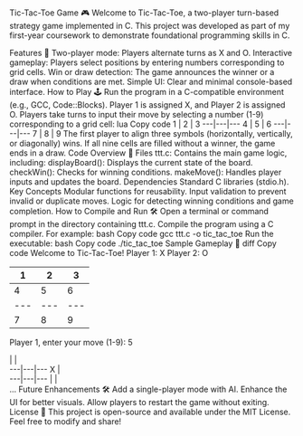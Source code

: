 Tic-Tac-Toe Game 🎮
Welcome to Tic-Tac-Toe, a two-player turn-based strategy game implemented in C. This project was developed as part of my first-year coursework to demonstrate foundational programming skills in C.

Features 🚀
Two-player mode: Players alternate turns as X and O.
Interactive gameplay: Players select positions by entering numbers corresponding to grid cells.
Win or draw detection: The game announces the winner or a draw when conditions are met.
Simple UI: Clear and minimal console-based interface.
How to Play 🕹️
Run the program in a C-compatible environment (e.g., GCC, Code::Blocks).
Player 1 is assigned X, and Player 2 is assigned O.
Players take turns to input their move by selecting a number (1-9) corresponding to a grid cell:
lua
Copy code
  1 | 2 | 3
 ---|---|---
  4 | 5 | 6
 ---|---|---
  7 | 8 | 9
The first player to align three symbols (horizontally, vertically, or diagonally) wins.
If all nine cells are filled without a winner, the game ends in a draw.
Code Overview 📜
Files
ttt.c: Contains the main game logic, including:
displayBoard(): Displays the current state of the board.
checkWin(): Checks for winning conditions.
makeMove(): Handles player inputs and updates the board.
Dependencies
Standard C libraries (stdio.h).
Key Concepts
Modular functions for reusability.
Input validation to prevent invalid or duplicate moves.
Logic for detecting winning conditions and game completion.
How to Compile and Run 🛠️
Open a terminal or command prompt in the directory containing ttt.c.
Compile the program using a C compiler. For example:
bash
Copy code
gcc ttt.c -o tic_tac_toe
Run the executable:
bash
Copy code
./tic_tac_toe
Sample Gameplay 🎲
diff
Copy code
Welcome to Tic-Tac-Toe!
Player 1: X
Player 2: O

 1 | 2 | 3
---|---|---
 4 | 5 | 6
---|---|---
 7 | 8 | 9

Player 1, enter your move (1-9): 5

   |   |   
---|---|---
   X   |   
---|---|---
   |   |   
...
Future Enhancements 🛠️
Add a single-player mode with AI.
Enhance the UI for better visuals.
Allow players to restart the game without exiting.
License 📄
This project is open-source and available under the MIT License. Feel free to modify and share!
